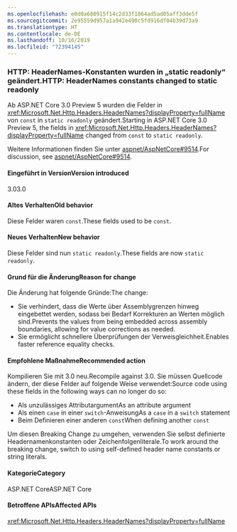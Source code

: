 ```yaml
---
ms.openlocfilehash: e0d0a680915f14c2d33f1864ad5ad05aff3dde5f
ms.sourcegitcommit: 2e95559d957a1a942e490c5fd916df04b39d73a9
ms.translationtype: HT
ms.contentlocale: de-DE
ms.lasthandoff: 10/16/2019
ms.locfileid: "72394145"
---
```

### <a name="http-headernames-constants-changed-to-static-readonly"></a><span data-ttu-id="0a35a-101">HTTP: HeaderNames-Konstanten wurden in „static readonly“ geändert.</span><span class="sxs-lookup"><span data-stu-id="0a35a-101">HTTP: HeaderNames constants changed to static readonly</span></span>

<span data-ttu-id="0a35a-102">Ab ASP.NET Core 3.0 Preview 5 wurden die Felder in <xref:Microsoft.Net.Http.Headers.HeaderNames?displayProperty=fullName> von `const` in `static readonly` geändert.</span><span class="sxs-lookup"><span data-stu-id="0a35a-102">Starting in ASP.NET Core 3.0 Preview 5, the fields in <xref:Microsoft.Net.Http.Headers.HeaderNames?displayProperty=fullName> changed from `const` to `static readonly`.</span></span>

<span data-ttu-id="0a35a-103">Weitere Informationen finden Sie unter [aspnet/AspNetCore#9514](https://github.com/aspnet/AspNetCore/issues/9514).</span><span class="sxs-lookup"><span data-stu-id="0a35a-103">For discussion, see [aspnet/AspNetCore#9514](https://github.com/aspnet/AspNetCore/issues/9514).</span></span>

#### <a name="version-introduced"></a><span data-ttu-id="0a35a-104">Eingeführt in Version</span><span class="sxs-lookup"><span data-stu-id="0a35a-104">Version introduced</span></span>

<span data-ttu-id="0a35a-105">3.0</span><span class="sxs-lookup"><span data-stu-id="0a35a-105">3.0</span></span>

#### <a name="old-behavior"></a><span data-ttu-id="0a35a-106">Altes Verhalten</span><span class="sxs-lookup"><span data-stu-id="0a35a-106">Old behavior</span></span>

<span data-ttu-id="0a35a-107">Diese Felder waren `const`.</span><span class="sxs-lookup"><span data-stu-id="0a35a-107">These fields used to be `const`.</span></span>

#### <a name="new-behavior"></a><span data-ttu-id="0a35a-108">Neues Verhalten</span><span class="sxs-lookup"><span data-stu-id="0a35a-108">New behavior</span></span>

<span data-ttu-id="0a35a-109">Diese Felder sind nun `static readonly`.</span><span class="sxs-lookup"><span data-stu-id="0a35a-109">These fields are now `static readonly`.</span></span>

#### <a name="reason-for-change"></a><span data-ttu-id="0a35a-110">Grund für die Änderung</span><span class="sxs-lookup"><span data-stu-id="0a35a-110">Reason for change</span></span>

<span data-ttu-id="0a35a-111">Die Änderung hat folgende Gründe:</span><span class="sxs-lookup"><span data-stu-id="0a35a-111">The change:</span></span>

* <span data-ttu-id="0a35a-112">Sie verhindert, dass die Werte über Assemblygrenzen hinweg eingebettet werden, sodass bei Bedarf Korrekturen an Werten möglich sind.</span><span class="sxs-lookup"><span data-stu-id="0a35a-112">Prevents the values from being embedded across assembly boundaries, allowing for value corrections as needed.</span></span>
* <span data-ttu-id="0a35a-113">Sie ermöglicht schnellere Überprüfungen der Verweisgleichheit.</span><span class="sxs-lookup"><span data-stu-id="0a35a-113">Enables faster reference equality checks.</span></span>

#### <a name="recommended-action"></a><span data-ttu-id="0a35a-114">Empfohlene Maßnahme</span><span class="sxs-lookup"><span data-stu-id="0a35a-114">Recommended action</span></span>

<span data-ttu-id="0a35a-115">Kompilieren Sie mit 3.0 neu.</span><span class="sxs-lookup"><span data-stu-id="0a35a-115">Recompile against 3.0.</span></span> <span data-ttu-id="0a35a-116">Sie müssen Quellcode ändern, der diese Felder auf folgende Weise verwendet:</span><span class="sxs-lookup"><span data-stu-id="0a35a-116">Source code using these fields in the following ways can no longer do so:</span></span>

* <span data-ttu-id="0a35a-117">Als unzulässiges Attributargument</span><span class="sxs-lookup"><span data-stu-id="0a35a-117">As an attribute argument</span></span>
* <span data-ttu-id="0a35a-118">Als einen `case` in einer `switch`-Anweisung</span><span class="sxs-lookup"><span data-stu-id="0a35a-118">As a `case` in a `switch` statement</span></span>
* <span data-ttu-id="0a35a-119">Beim Definieren einer anderen `const`</span><span class="sxs-lookup"><span data-stu-id="0a35a-119">When defining another `const`</span></span>

<span data-ttu-id="0a35a-120">Um diesen Breaking Change zu umgehen, verwenden Sie selbst definierte Headernamenkonstanten oder Zeichenfolgenliterale.</span><span class="sxs-lookup"><span data-stu-id="0a35a-120">To work around the breaking change, switch to using self-defined header name constants or string literals.</span></span>

#### <a name="category"></a><span data-ttu-id="0a35a-121">Kategorie</span><span class="sxs-lookup"><span data-stu-id="0a35a-121">Category</span></span>

<span data-ttu-id="0a35a-122">ASP.NET Core</span><span class="sxs-lookup"><span data-stu-id="0a35a-122">ASP.NET Core</span></span>

#### <a name="affected-apis"></a><span data-ttu-id="0a35a-123">Betroffene APIs</span><span class="sxs-lookup"><span data-stu-id="0a35a-123">Affected APIs</span></span>

<xref:Microsoft.Net.Http.Headers.HeaderNames?displayProperty=fullName>

<!-- 

#### Affected APIs

`T:Microsoft.Net.Http.Headers.HeaderNames`

-->
